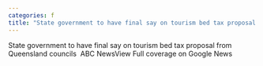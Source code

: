 ```yaml
---
categories: f
title: "State government to have final say on tourism bed tax proposal from Queensland councils  ABC News"
---
```

State government to have final say on tourism bed tax proposal from Queensland councils&nbsp;&nbsp;ABC NewsView Full coverage on Google News